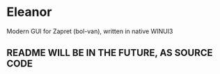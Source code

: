 # Eleanor
Modern GUI for Zapret (bol-van), written in native WINUI3

## README WILL BE IN THE FUTURE, AS SOURCE CODE
